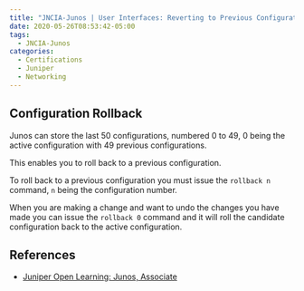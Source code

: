 ```yaml
---
title: "JNCIA-Junos | User Interfaces: Reverting to Previous Configuration"
date: 2020-05-26T08:53:42-05:00
tags:
  - JNCIA-Junos
categories:
  - Certifications
  - Juniper
  - Networking
---
```

## Configuration Rollback

Junos can store the last 50 configurations, numbered 0 to 49, 0 being the active configuration with 49 previous configurations.

This enables you to roll back to a previous configuration.

To roll back to a previous configuration you must issue the `rollback n` command, `n` being the configuration number.

When you are making a change and want to undo the changes you have made you can issue the `rollback 0` command and it will roll the candidate configuration back to the active configuration.

## References

* [Juniper Open Learning: Junos, Associate](https://cloud.contentraven.com/junosgenius/learningpath-detail/1004/3/0/1)
